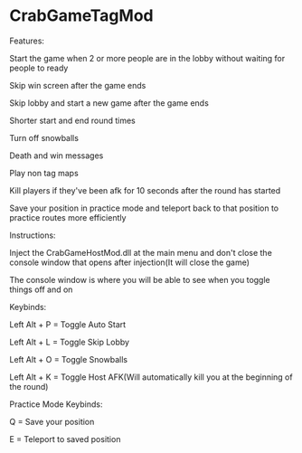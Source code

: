 # CrabGameTagMod

Features:

Start the game when 2 or more people are in the lobby without waiting for people to ready

Skip win screen after the game ends

Skip lobby and start a new game after the game ends

Shorter start and end round times

Turn off snowballs

Death and win messages

Play non tag maps

Kill players if they've been afk for 10 seconds after the round has started

Save your position in practice mode and teleport back to that position to practice routes more efficiently

Instructions:

Inject the CrabGameHostMod.dll at the main menu and don't close the console window that opens after injection(It will close the game)

The console window is where you will be able to see when you toggle things off and on

Keybinds:

Left Alt + P = Toggle Auto Start



Left Alt + L = Toggle Skip Lobby



Left Alt + O = Toggle Snowballs



Left Alt + K = Toggle Host AFK(Will automatically kill you at the beginning of the round)

Practice Mode Keybinds:

Q = Save your position

E = Teleport to saved position

